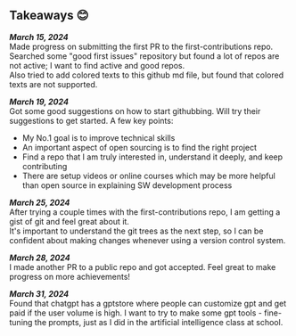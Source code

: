 ## Takeaways 😊

_**March 15, 2024**_  
Made progress on submitting the first PR to the first-contributions repo.  
Searched some "good first issues" repository but found a lot of repos are not active; I want to find active and good repos.  
Also tried to add colored texts to this github md file, but found that colored texts are not supported.  

_**March 19, 2024**_  
Got some good suggestions on how to start githubbing. Will try their suggestions to get started. A few key points:
- My No.1 goal is to improve technical skills
- An important aspect of open sourcing is to find the right project
- Find a repo that I am truly interested in, understand it deeply, and keep contributing
- There are setup videos or online courses which may be more helpful than open source in explaining SW development process

_**March 25, 2024**_  
After trying a couple times with the first-contributions repo, I am getting a gist of git and feel great about it.  
It's important to understand the git trees as the next step, so I can be confident about making changes whenever using a version control system.

_**March 28, 2024**_  
I made another PR to a public repo and got accepted. Feel great to make progress on more achievements!

_**March 31, 2024**_  
Found that chatgpt has a gptstore where people can customize gpt and get paid if the user volume is high. I want to try to make some gpt tools - fine-tuning the prompts, just as I did in the artificial intelligence class at school.

